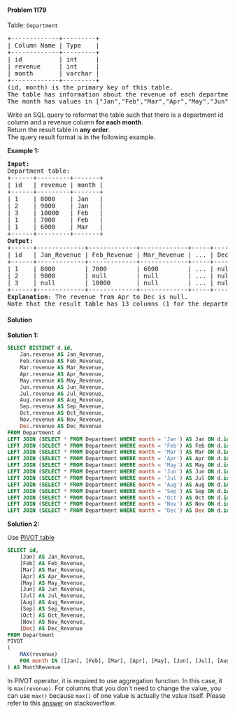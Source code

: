#### Problem 1179

Table: `Department`
<pre>
+-------------+---------+
| Column Name | Type    |
+-------------+---------+
| id          | int     |
| revenue     | int     |
| month       | varchar |
+-------------+---------+
(id, month) is the primary key of this table.
The table has information about the revenue of each department per month.
The month has values in ["Jan","Feb","Mar","Apr","May","Jun","Jul","Aug","Sep","Oct","Nov","Dec"].
</pre>

Write an SQL query to reformat the table such that there is a department id column and a revenue column **for each month**.  
Return the result table in **any order**.  
The query result format is in the following example.

**Example 1:**

<pre>
<b>Input:</b> 
Department table:
+------+---------+-------+
| id   | revenue | month |
+------+---------+-------+
| 1    | 8000    | Jan   |
| 2    | 9000    | Jan   |
| 3    | 10000   | Feb   |
| 1    | 7000    | Feb   |
| 1    | 6000    | Mar   |
+------+---------+-------+
<b>Output:</b> 
+------+-------------+-------------+-------------+-----+-------------+
| id   | Jan_Revenue | Feb_Revenue | Mar_Revenue | ... | Dec_Revenue |
+------+-------------+-------------+-------------+-----+-------------+
| 1    | 8000        | 7000        | 6000        | ... | null        |
| 2    | 9000        | null        | null        | ... | null        |
| 3    | null        | 10000       | null        | ... | null        |
+------+-------------+-------------+-------------+-----+-------------+
<b>Explanation</b>: The revenue from Apr to Dec is null.
Note that the result table has 13 columns (1 for the department id + 12 for the months).
</pre>

#### Solution
**Solution 1:**
```sql
SELECT DISTINCT d.id, 
	Jan.revenue AS Jan_Revenue, 
	Feb.revenue AS Feb_Revenue, 
	Mar.revenue AS Mar_Revenue, 
	Apr.revenue AS Apr_Revenue, 
	May.revenue AS May_Revenue, 
	Jun.revenue AS Jun_Revenue, 
	Jul.revenue AS Jul_Revenue, 
	Aug.revenue AS Aug_Revenue, 
	Sep.revenue AS Sep_Revenue, 
	Oct.revenue AS Oct_Revenue, 
	Nov.revenue AS Nov_Revenue, 
	Dec.revenue AS Dec_Revenue
FROM Department d
LEFT JOIN (SELECT * FROM Department WHERE month = 'Jan') AS Jan ON d.id = Jan.id
LEFT JOIN (SELECT * FROM Department WHERE month = 'Feb') AS Feb ON d.id = Feb.id
LEFT JOIN (SELECT * FROM Department WHERE month = 'Mar') AS Mar ON d.id = Mar.id
LEFT JOIN (SELECT * FROM Department WHERE month = 'Apr') AS Apr ON d.id = Apr.id
LEFT JOIN (SELECT * FROM Department WHERE month = 'May') AS May ON d.id = May.id
LEFT JOIN (SELECT * FROM Department WHERE month = 'Jun') AS Jun ON d.id = Jun.id
LEFT JOIN (SELECT * FROM Department WHERE month = 'Jul') AS Jul ON d.id = Jul.id
LEFT JOIN (SELECT * FROM Department WHERE month = 'Aug') AS Aug ON d.id = Aug.id
LEFT JOIN (SELECT * FROM Department WHERE month = 'Sep') AS Sep ON d.id = Sep.id
LEFT JOIN (SELECT * FROM Department WHERE month = 'Oct') AS Oct ON d.id = Oct.id
LEFT JOIN (SELECT * FROM Department WHERE month = 'Nov') AS Nov ON d.id = Nov.id
LEFT JOIN (SELECT * FROM Department WHERE month = 'Dec') AS Dec ON d.id = Dec.id
```  


**Solution 2:**
  
Use [PIVOT table](https://docs.microsoft.com/en-us/sql/t-sql/queries/from-using-pivot-and-unpivot?view=sql-server-ver15)
```sql
SELECT id,
    [Jan] AS Jan_Revenue,
    [Feb] AS Feb_Revenue,
    [Mar] AS Mar_Revenue,
    [Apr] AS Apr_Revenue,
    [May] AS May_Revenue,
    [Jun] AS Jun_Revenue,
    [Jul] AS Jul_Revenue,
    [Aug] AS Aug_Revenue,
    [Sep] AS Sep_Revenue,
    [Oct] AS Oct_Revenue,
    [Nov] AS Nov_Revenue,
    [Dec] AS Dec_Revenue
FROM Department
PIVOT
(   
	MAX(revenue)
	FOR month IN ([Jan], [Feb], [Mar], [Apr], [May], [Jun], [Jul], [Aug], [Sep], [Oct], [Nov], [Dec])
) AS MonthRevenue
```

In PIVOT operator, it is required to use aggregation function. In this case, it is `max(revenue)`. For columns that you don't need to change the value, you can use `max()` because `max()` of one value is actually the value itself. Please refer to this [answer](https://stackoverflow.com/questions/1343145/tsql-pivot-without-aggregate-function) on stackoverflow.